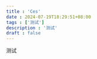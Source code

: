 ```yaml
---
title : 'Ces'
date : 2024-07-19T18:29:51+08:00
tags : ['测试']
description : '测试'
draft : false
---
```

测试